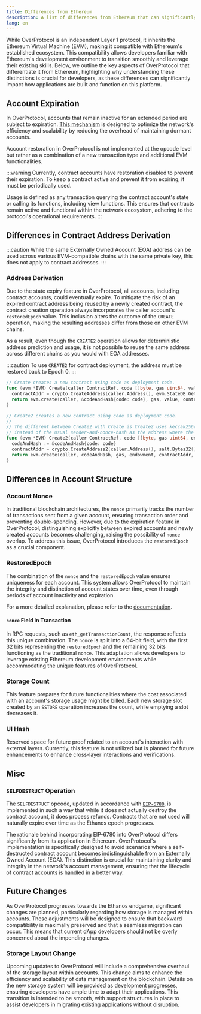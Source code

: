 ```yaml
---
title: Differences from Ethereum
description: A list of differences from Ethereum that can significantly impact how applications are built and function on this platform.
lang: en
---
```


While OverProtocol is an independent Layer 1 protocol, it inherits the Ethereum Virtual Machine (EVM), making it compatible with Ethereum's established ecosystem. This compatibility allows developers familiar with Ethereum's development environment to transition smoothly and leverage their existing skills. Below, we outline the key aspects of OverProtocol that differentiate it from Ethereum, highlighting why understanding these distinctions is crucial for developers, as these differences can significantly impact how applications are built and function on this platform.

## Account Expiration

In OverProtocol, accounts that remain inactive for an extended period are subject to expiration. [This mechanism](/learn/key-features/layered-architecture/ethanos) is designed to optimize the network's efficiency and scalability by reducing the overhead of maintaining dormant accounts.

Account restoration in OverProtocol is not implemented at the opcode level but rather as a combination of a new transaction type and additional EVM functionalities.

:::warning
Currently, contract accounts have restoration disabled to prevent their expiration. To keep a contract active and prevent it from expiring, it must be periodically used.

Usage is defined as any transaction querying the contract account's state or calling its functions, including view functions. This ensures that contracts remain active and functional within the network ecosystem, adhering to the protocol's operational requirements.
:::

## Differences in Contract Address Derivation

:::caution
While the same Externally Owned Account (EOA) address can be used across various EVM-compatible chains with the same private key, this does not apply to contract addresses.
:::

### Address Derivation

Due to the state expiry feature in OverProtocol, all accounts, including contract accounts, could eventually expire. To mitigate the risk of an expired contract address being reused by a newly created contract, the contract creation operation always incorporates the caller account's `restoredEpoch` value. This inclusion alters the outcome of the `CREATE` operation, making the resulting addresses differ from those on other EVM chains.

As a result, even though the `CREATE2` operation allows for deterministic address prediction and usage, it is not possible to reuse the same address across different chains as you would with EOA addresses.

:::caution
To use `CREATE2` for contract deployment, the address must be restored back to Epoch 0.
:::

```go
// Create creates a new contract using code as deployment code.
func (evm *EVM) Create(caller ContractRef, code []byte, gas uint64, value *big.Int) (ret []byte, contractAddr common.Address, leftOverGas uint64, err error) {
  contractAddr = crypto.CreateAddress(caller.Address(), evm.StateDB.GetRestoredEpoch(caller.Address()), evm.StateDB.GetNonce(caller.Address()))
  return evm.create(caller, &codeAndHash{code: code}, gas, value, contractAddr, CREATE)
}

// Create2 creates a new contract using code as deployment code.
//
// The different between Create2 with Create is Create2 uses keccak256(0xff ++ msg.sender ++ salt ++ keccak256(init_code))[12:]
// instead of the usual sender-and-nonce-hash as the address where the contract is initialized at.
func (evm *EVM) Create2(caller ContractRef, code []byte, gas uint64, endowment *big.Int, salt *uint256.Int) (ret []byte, contractAddr common.Address, leftOverGas uint64, err error) {
  codeAndHash := &codeAndHash{code: code}
  contractAddr = crypto.CreateAddress2(caller.Address(), salt.Bytes32(), codeAndHash.Hash().Bytes())
  return evm.create(caller, codeAndHash, gas, endowment, contractAddr, CREATE2)
}
```

## Differences in Account Structure

### Account Nonce

In traditional blockchain architectures, the `nonce` primarily tracks the number of transactions sent from a given account, ensuring transaction order and preventing double-spending. However, due to the expiration feature in OverProtocol, distinguishing explicitly between expired accounts and newly created accounts becomes challenging, raising the possibility of `nonce` overlap. To address this issue, OverProtocol introduces the `restoredEpoch` as a crucial component.

### RestoredEpoch

The combination of the `nonce` and the `restoredEpoch` value ensures uniqueness for each account. This system allows OverProtocol to maintain the integrity and distinction of account states over time, even through periods of account inactivity and expiration.

For a more detailed explanation, please refer to the [documentation](/learn/key-features/layered-architecture/ethanos#dealing-with-crumb-accounts-restored-epoch).

#### `nonce` Field in Transaction

In RPC requests, such as `eth_getTransactionCount`, the response reflects this unique combination. The `nonce` is split into a 64-bit field, with the first 32 bits representing the `restoredEpoch` and the remaining 32 bits functioning as the traditional `nonce`. This adaptation allows developers to leverage existing Ethereum development environments while accommodating the unique features of OverProtocol.

### Storage Count

This feature prepares for future functionalities where the cost associated with an account's storage usage might be billed. Each new storage slot created by an `SSTORE` operation increases the count, while emptying a slot decreases it.

### UI Hash

Reserved space for future proof related to an account's interaction with external layers. Currently, this feature is not utilized but is planned for future enhancements to enhance cross-layer interactions and verifications.

## Misc

### `SELFDESTRUCT` Operation

The `SELFDESTRUCT` opcode, updated in accordance with [`EIP-6780`](https://eips.ethereum.org/EIPS/eip-6780), is implemented in such a way that while it does not actually destroy the contract account, it does process refunds. Contracts that are not used will naturally expire over time as the Ethanos epoch progresses.

The rationale behind incorporating EIP-6780 into OverProtocol differs significantly from its application in Ethereum. OverProtocol's implementation is specifically designed to avoid scenarios where a self-destructed contract account becomes indistinguishable from an Externally Owned Account (EOA). This distinction is crucial for maintaining clarity and integrity in the network's account management, ensuring that the lifecycle of contract accounts is handled in a better way.

## Future Changes

As OverProtocol progresses towards the Ethanos endgame, significant changes are planned, particularly regarding how storage is managed within accounts. These adjustments will be designed to ensure that backward compatibility is maximally preserved and that a seamless migration can occur. This means that current dApp developers should not be overly concerned about the impending changes.

### Storage Layout Change

Upcoming updates to OverProtocol will include a comprehensive overhaul of the storage layout within accounts. This change aims to enhance the efficiency and scalability of data management on the blockchain. Details on the new storage system will be provided as development progresses, ensuring developers have ample time to adapt their applications. This transition is intended to be smooth, with support structures in place to assist developers in migrating existing applications without disruption.
